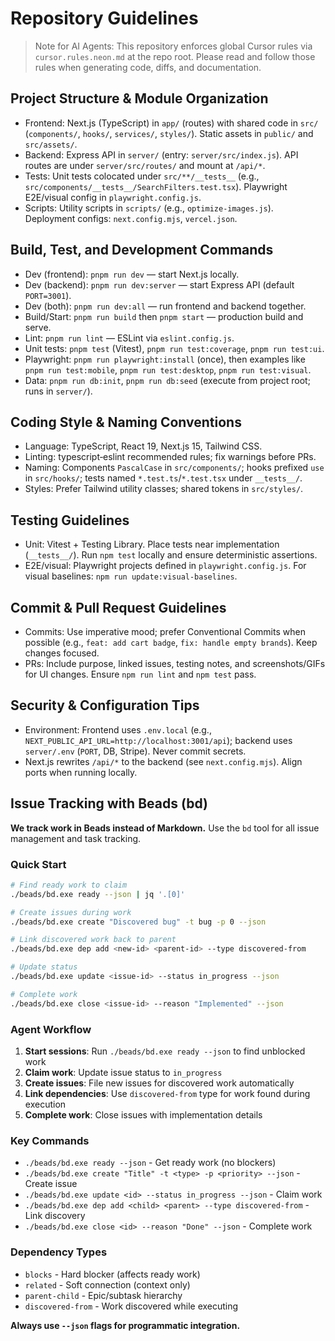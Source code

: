 # Repository Guidelines

> Note for AI Agents: This repository enforces global Cursor rules via `cursor.rules.neon.md` at the repo root. Please read and follow those rules when generating code, diffs, and documentation.

## Project Structure & Module Organization
- Frontend: Next.js (TypeScript) in `app/` (routes) with shared code in `src/` (`components/`, `hooks/`, `services/`, `styles/`). Static assets in `public/` and `src/assets/`.
- Backend: Express API in `server/` (entry: `server/src/index.js`). API routes are under `server/src/routes/` and mount at `/api/*`.
- Tests: Unit tests colocated under `src/**/__tests__` (e.g., `src/components/__tests__/SearchFilters.test.tsx`). Playwright E2E/visual config in `playwright.config.js`.
- Scripts: Utility scripts in `scripts/` (e.g., `optimize-images.js`). Deployment configs: `next.config.mjs`, `vercel.json`.

## Build, Test, and Development Commands
- Dev (frontend): `pnpm run dev` — start Next.js locally.
- Dev (backend): `pnpm run dev:server` — start Express API (default `PORT=3001`).
- Dev (both): `pnpm run dev:all` — run frontend and backend together.
- Build/Start: `pnpm run build` then `pnpm start` — production build and serve.
- Lint: `pnpm run lint` — ESLint via `eslint.config.js`.
- Unit tests: `pnpm test` (Vitest), `pnpm run test:coverage`, `pnpm run test:ui`.
- Playwright: `pnpm run playwright:install` (once), then examples like `pnpm run test:mobile`, `pnpm run test:desktop`, `pnpm run test:visual`.
- Data: `pnpm run db:init`, `pnpm run db:seed` (execute from project root; runs in `server/`).

## Coding Style & Naming Conventions
- Language: TypeScript, React 19, Next.js 15, Tailwind CSS.
- Linting: typescript‑eslint recommended rules; fix warnings before PRs.
- Naming: Components `PascalCase` in `src/components/`; hooks prefixed `use` in `src/hooks/`; tests named `*.test.ts`/`*.test.tsx` under `__tests__/`.
- Styles: Prefer Tailwind utility classes; shared tokens in `src/styles/`.

## Testing Guidelines
- Unit: Vitest + Testing Library. Place tests near implementation (`__tests__/`). Run `npm test` locally and ensure deterministic assertions.
- E2E/visual: Playwright projects defined in `playwright.config.js`. For visual baselines: `npm run update:visual-baselines`.

## Commit & Pull Request Guidelines
- Commits: Use imperative mood; prefer Conventional Commits when possible (e.g., `feat: add cart badge`, `fix: handle empty brands`). Keep changes focused.
- PRs: Include purpose, linked issues, testing notes, and screenshots/GIFs for UI changes. Ensure `npm run lint` and `npm test` pass.

## Security & Configuration Tips
- Environment: Frontend uses `.env.local` (e.g., `NEXT_PUBLIC_API_URL=http://localhost:3001/api`); backend uses `server/.env` (`PORT`, DB, Stripe). Never commit secrets.
- Next.js rewrites `/api/*` to the backend (see `next.config.mjs`). Align ports when running locally.

## Issue Tracking with Beads (bd)

**We track work in Beads instead of Markdown.** Use the `bd` tool for all issue management and task tracking.

### Quick Start
```bash
# Find ready work to claim
./beads/bd.exe ready --json | jq '.[0]'

# Create issues during work
./beads/bd.exe create "Discovered bug" -t bug -p 0 --json

# Link discovered work back to parent
./beads/bd.exe dep add <new-id> <parent-id> --type discovered-from

# Update status
./beads/bd.exe update <issue-id> --status in_progress --json

# Complete work
./beads/bd.exe close <issue-id> --reason "Implemented" --json
```

### Agent Workflow
1. **Start sessions**: Run `./beads/bd.exe ready --json` to find unblocked work
2. **Claim work**: Update issue status to `in_progress` 
3. **Create issues**: File new issues for discovered work automatically
4. **Link dependencies**: Use `discovered-from` type for work found during execution
5. **Complete work**: Close issues with implementation details

### Key Commands
- `./beads/bd.exe ready --json` - Get ready work (no blockers)
- `./beads/bd.exe create "Title" -t <type> -p <priority> --json` - Create issue
- `./beads/bd.exe update <id> --status in_progress --json` - Claim work
- `./beads/bd.exe dep add <child> <parent> --type discovered-from` - Link discovery
- `./beads/bd.exe close <id> --reason "Done" --json` - Complete work

### Dependency Types
- `blocks` - Hard blocker (affects ready work)
- `related` - Soft connection (context only)
- `parent-child` - Epic/subtask hierarchy  
- `discovered-from` - Work discovered while executing

**Always use `--json` flags for programmatic integration.**

